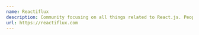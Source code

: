 ```yaml
---
name: Reactiflux
description: Community focusing on all things related to React.js. People often post jobs in the chat.
url: https://reactiflux.com
---
```

